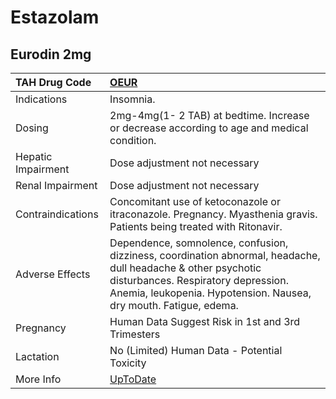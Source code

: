 # Estazolam

## Eurodin 2mg

| TAH Drug Code      | [OEUR](https://www.tahsda.org.tw/drugs/hissearch.php?drug_code=OEUR)                                                                                                                                                     |
|:-------------------|:-------------------------------------------------------------------------------------------------------------------------------------------------------------------------------------------------------------------------|
| Indications        | Insomnia.                                                                                                                                                                                                                |
| Dosing             | 2mg-4mg(1- 2 TAB) at bedtime. Increase or decrease according to age and medical condition.                                                                                                                               |
| Hepatic Impairment | Dose adjustment not necessary                                                                                                                                                                                            |
| Renal Impairment   | Dose adjustment not necessary                                                                                                                                                                                            |
| Contraindications  | Concomitant use of ketoconazole or itraconazole. Pregnancy. Myasthenia gravis. Patients being treated with Ritonavir.                                                                                                    |
| Adverse Effects    | Dependence, somnolence, confusion, dizziness, coordination abnormal, headache, dull headache & other psychotic disturbances. Respiratory depression. Anemia, leukopenia. Hypotension. Nausea, dry mouth. Fatigue, edema. |
| Pregnancy          | Human Data Suggest Risk in 1st and 3rd Trimesters                                                                                                                                                                        |
| Lactation          | No (Limited) Human Data - Potential Toxicity                                                                                                                                                                             |
| More Info          | [UpToDate](https://www.uptodate.com/contents/estazolam-drug-information)                                                                                                                                                 |

